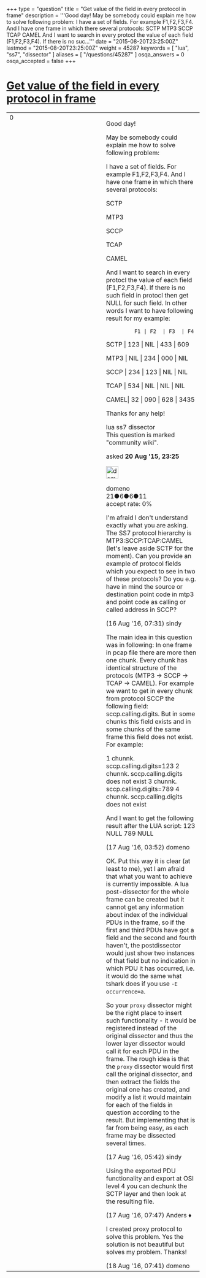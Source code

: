 +++
type = "question"
title = "Get value of the field in every protocol in frame"
description = '''Good day! May be somebody could explain me how to solve following problem: I have a set of fields. For example F1,F2,F3,F4. And I have one frame in which there several protocols: SCTP MTP3 SCCP TCAP CAMEL And I want to search in every protocl the value of each field (F1,F2,F3,F4). If there is no suc...'''
date = "2015-08-20T23:25:00Z"
lastmod = "2015-08-20T23:25:00Z"
weight = 45287
keywords = [ "lua", "ss7", "dissector" ]
aliases = [ "/questions/45287" ]
osqa_answers = 0
osqa_accepted = false
+++

<div class="headNormal">

# [Get value of the field in every protocol in frame](/questions/45287/get-value-of-the-field-in-every-protocol-in-frame)

</div>

<div id="main-body">

<div id="askform">

<table id="question-table" style="width:100%;"><colgroup><col style="width: 50%" /><col style="width: 50%" /></colgroup><tbody><tr class="odd"><td style="width: 30px; vertical-align: top"><div class="vote-buttons"><div id="post-45287-score" class="post-score" title="current number of votes">0</div><div id="favorite-count" class="favorite-count"></div></div></td><td><div id="item-right"><div class="question-body"><p>Good day!</p><p>May be somebody could explain me how to solve following problem:</p><p>I have a set of fields. For example F1,F2,F3,F4. And I have one frame in which there several protocols:</p><p>SCTP</p><p>MTP3</p><p>SCCP</p><p>TCAP</p><p>CAMEL</p><p>And I want to search in every protocl the value of each field (F1,F2,F3,F4). If there is no such field in protocl then get NULL for such field. In other words I want to have following result for my example:</p><pre><code>         F1 | F2  | F3  | F4</code></pre><p>SCTP | 123 | NIL | 433 | 609</p><p>MTP3 | NIL | 234 | 000 | NIL</p><p>SCCP | 234 | 123 | NIL | NIL</p><p>TCAP | 534 | NIL | NIL | NIL</p><p>CAMEL| 32 | 090 | 628 | 3435</p><p>Thanks for any help!</p></div><div id="question-tags" class="tags-container tags">lua ss7 dissector</div><div id="question-controls" class="post-controls"><div class="community-wiki">This question is marked "community wiki".</div></div><div class="post-update-info-container"><div class="post-update-info post-update-info-user"><p>asked <strong>20 Aug '15, 23:25</strong></p><img src="https://secure.gravatar.com/avatar/2d7d6eacf9c502b9188b233cb3e1d8ff?s=32&amp;d=identicon&amp;r=g" class="gravatar" width="32" height="32" alt="domeno&#39;s gravatar image" /><p>domeno<br />
<span class="score" title="21 reputation points">21</span><span title="6 badges"><span class="badge1">●</span><span class="badgecount">6</span></span><span title="6 badges"><span class="silver">●</span><span class="badgecount">6</span></span><span title="11 badges"><span class="bronze">●</span><span class="badgecount">11</span></span><br />
<span class="accept_rate" title="Rate of the user&#39;s accepted answers">accept rate:</span> <span title="domeno has no accepted answers">0%</span></p></div></div><div id="comments-container-45287" class="comments-container"><span id="54872"></span><div id="comment-54872" class="comment"><div id="post-54872-score" class="comment-score"></div><div class="comment-text"><p>I'm afraid I don't understand exactly what you are asking. The SS7 protocol hierarchy is MTP3:SCCP:TCAP:CAMEL (let's leave aside SCTP for the moment). Can you provide an example of protocol fields which you expect to see in two of these protocols? Do you e.g. have in mind the source or destination point code in mtp3 and point code as calling or called address in SCCP?</p></div><div id="comment-54872-info" class="comment-info"><span class="comment-age">(16 Aug '16, 07:31)</span> sindy</div></div><span id="54907"></span><div id="comment-54907" class="comment"><div id="post-54907-score" class="comment-score"></div><div class="comment-text"><p>The main idea in this question was in following: In one frame in pcap file there are more then one chunk. Every chunk has identical structure of the protocols (MTP3 -&gt; SCCP -&gt; TCAP -&gt; CAMEL). For example we want to get in every chunk from protocol SCCP the following field: sccp.calling.digits. But in some chunks this field exists and in some chunks of the same frame this field does not exist. For example:</p><p>1 chunnk. sccp.calling.digits=123 2 chunnk. sccp.calling.digits does not exist 3 chunnk. sccp.calling.digits=789 4 chunnk. sccp.calling.digits does not exist</p><p>And I want to get the following result after the LUA script: 123 NULL 789 NULL</p></div><div id="comment-54907-info" class="comment-info"><span class="comment-age">(17 Aug '16, 03:52)</span> domeno</div></div><span id="54917"></span><div id="comment-54917" class="comment"><div id="post-54917-score" class="comment-score"></div><div class="comment-text"><p>OK. Put this way it is clear (at least to me), yet I am afraid that what you want to achieve is currently impossible. A lua post-dissector for the whole frame can be created but it cannot get any information about index of the individual PDUs in the frame, so if the first and third PDUs have got a field and the second and fourth haven't, the postdissector would just show two instances of that field but no indication in which PDU it has occurred, i.e. it would do the same what tshark does if you use <code>-E occurrence=a</code>.</p><p>So your <code>proxy</code> dissector might be the right place to insert such functionality - it would be registered instead of the original dissector and thus the lower layer dissector would call it for each PDU in the frame. The rough idea is that the <code>proxy</code> dissector would first call the original dissector, and then extract the fields the original one has created, and modify a list it would maintain for each of the fields in question according to the result. But implementing that is far from being easy, as each frame may be dissected several times.</p></div><div id="comment-54917-info" class="comment-info"><span class="comment-age">(17 Aug '16, 05:42)</span> sindy</div></div><span id="54921"></span><div id="comment-54921" class="comment"><div id="post-54921-score" class="comment-score"></div><div class="comment-text"><p>Using the exported PDU functionality and export at OSI level 4 you can dechunk the SCTP layer and then look at the resulting file.</p></div><div id="comment-54921-info" class="comment-info"><span class="comment-age">(17 Aug '16, 07:47)</span> Anders ♦</div></div><span id="54949"></span><div id="comment-54949" class="comment"><div id="post-54949-score" class="comment-score"></div><div class="comment-text"><p>I created proxy protocol to solve this problem. Yes the solution is not beautiful but solves my problem. Thanks!</p></div><div id="comment-54949-info" class="comment-info"><span class="comment-age">(18 Aug '16, 07:41)</span> domeno</div></div></div><div id="comment-tools-45287" class="comment-tools"></div><div class="clear"></div><div id="comment-45287-form-container" class="comment-form-container"></div><div class="clear"></div></div></td></tr></tbody></table>

</div>

</div>

